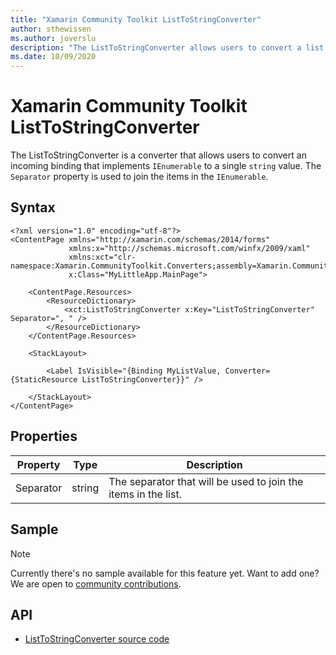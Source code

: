 ```yaml
---
title: "Xamarin Community Toolkit ListToStringConverter"
author: sthewissen
ms.author: joverslu
description: "The ListToStringConverter allows users to convert a list of values to a single string value."
ms.date: 10/09/2020
---
```


# Xamarin Community Toolkit ListToStringConverter

The ListToStringConverter is a converter that allows users to convert an incoming binding that implements `IEnumerable` to a single `string` value. The `Separator` property is used to join the items in the `IEnumerable`.

## Syntax

```xaml
<?xml version="1.0" encoding="utf-8"?>
<ContentPage xmlns="http://xamarin.com/schemas/2014/forms"
             xmlns:x="http://schemas.microsoft.com/winfx/2009/xaml"
             xmlns:xct="clr-namespace:Xamarin.CommunityToolkit.Converters;assembly=Xamarin.CommunityToolkit"
             x:Class="MyLittleApp.MainPage">

    <ContentPage.Resources>
        <ResourceDictionary>
            <xct:ListToStringConverter x:Key="ListToStringConverter" Separator=", " />
        </ResourceDictionary>
    </ContentPage.Resources>

    <StackLayout>

        <Label IsVisible="{Binding MyListValue, Converter={StaticResource ListToStringConverter}}" />

    </StackLayout>
</ContentPage>
```

## Properties
|Property  |Type  |Description  |
|---------|---------|---------|
| Separator | string | The separator that will be used to join the items in the list. |

## Sample

> [!NOTE]
>  Currently there's no sample available for this feature yet. Want to add one? We are open to [community contributions](https://github.com/xamarin/XamarinCommunityToolkit).

<!-- [ListToStringConverter sample page Source](https://github.com/xamarin/XamarinCommunityToolkit)

You can see this in action in the [Xamarin Community Toolkit Sample App](https://github.com/xamarin/XamarinCommunityToolkit). -->

## API

* [ListToStringConverter source code](https://github.com/xamarin/XamarinCommunityToolkit/blob/main/XamarinCommunityToolkit/Converters/ListToStringConverter.shared.cs)